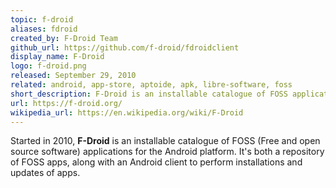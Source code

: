```yaml
---
topic: f-droid
aliases: fdroid
created_by: F-Droid Team
github_url: https://github.com/f-droid/fdroidclient
display_name: F-Droid
logo: f-droid.png
released: September 29, 2010
related: android, app-store, aptoide, apk, libre-software, foss
short_description: F-Droid is an installable catalogue of FOSS applications for the Android platform.
url: https://f-droid.org/
wikipedia_url: https://en.wikipedia.org/wiki/F-Droid
---
```

Started in 2010, **F-Droid** is an installable catalogue of FOSS (Free and open source software) applications for the Android platform. It's both a repository of FOSS apps, along with an Android client to perform installations and updates of apps.
